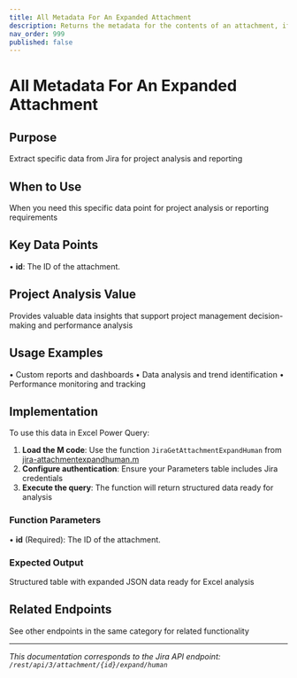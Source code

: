 ```yaml
---
title: All Metadata For An Expanded Attachment
description: Returns the metadata for the contents of an attachment, if it is an archive, and metadata for the attachment itself. For example, if the attachment is...
nav_order: 999
published: false
---
```


# All Metadata For An Expanded Attachment

## Purpose
Extract specific data from Jira for project analysis and reporting

## When to Use
When you need this specific data point for project analysis or reporting requirements

## Key Data Points
• **id**: The ID of the attachment.

## Project Analysis Value
Provides valuable data insights that support project management decision-making and performance analysis

## Usage Examples
• Custom reports and dashboards
• Data analysis and trend identification
• Performance monitoring and tracking

## Implementation
To use this data in Excel Power Query:

1. **Load the M code**: Use the function `JiraGetAttachmentExpandHuman` from [jira-attachmentexpandhuman.m](../assets/jira-attachmentexpandhuman.m)
2. **Configure authentication**: Ensure your Parameters table includes Jira credentials
3. **Execute the query**: The function will return structured data ready for analysis

### Function Parameters
• **id** (Required): The ID of the attachment.

### Expected Output
Structured table with expanded JSON data ready for Excel analysis

## Related Endpoints
See other endpoints in the same category for related functionality

---
*This documentation corresponds to the Jira API endpoint: `/rest/api/3/attachment/{id}/expand/human`*
